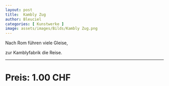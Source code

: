 ```yaml
---
layout: post
title:  Kambly Zug
author: Bleuciel
categories: [ Kunstwerke ]
image: assets/images/Bilds/Kambly Zug.png
---
```


Nach Rom führen viele Gleise,

zur Kamblyfabrik die Reise.

-----

# Preis: 1.00 CHF
